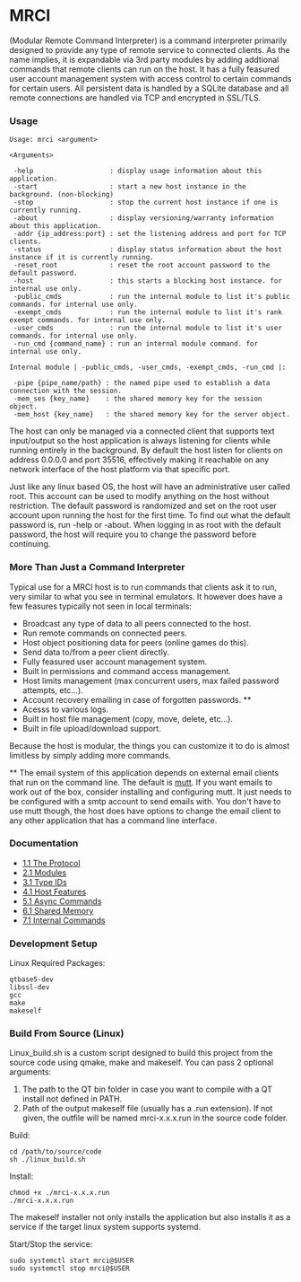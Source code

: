 # MRCI #

(Modular Remote Command Interpreter) is a command interpreter primarily designed to provide any type of remote service to connected clients. As the name implies, it is expandable via 3rd party modules by adding addtional commands that remote clients can run on the host. It has a fully feasured user account management system with access control to certain commands for certain users. All persistent data is handled by a SQLite database and all remote connections are handled via TCP and encrypted in SSL/TLS.

### Usage ###

```
Usage: mrci <argument>

<Arguments>

 -help                   : display usage information about this application.
 -start                  : start a new host instance in the background. (non-blocking)
 -stop                   : stop the current host instance if one is currently running.
 -about                  : display versioning/warranty information about this application.
 -addr {ip_address:port} : set the listening address and port for TCP clients.
 -status                 : display status information about the host instance if it is currently running.
 -reset_root             : reset the root account password to the default password.
 -host                   : this starts a blocking host instance. for internal use only.
 -public_cmds            : run the internal module to list it's public commands. for internal use only.
 -exempt_cmds            : run the internal module to list it's rank exempt commands. for internal use only.
 -user_cmds              : run the internal module to list it's user commands. for internal use only.
 -run_cmd {command_name} : run an internal module command. for internal use only.

Internal module | -public_cmds, -user_cmds, -exempt_cmds, -run_cmd |:

 -pipe {pipe_name/path} : the named pipe used to establish a data connection with the session.
 -mem_ses {key_name}    : the shared memory key for the session object.
 -mem_host {key_name}   : the shared memory key for the server object.
```
 
The host can only be managed via a connected client that supports text input/output so the host application is always listening for clients while running entirely in the background. By default the host listen for clients on address 0.0.0.0 and port 35516, effectively making it reachable on any network interface of the host platform via that specific port.

Just like any linux based OS, the host will have an administrative user called root. This account can be used to modify anything on the host without restriction. The default password is randomized and set on the root user account upon running the host for the first time. To find out what the default password is, run -help or -about. When logging in as root with the default password, the host will require you to change the password before continuing.

### More Than Just a Command Interpreter ###

Typical use for a MRCI host is to run commands that clients ask it to run, very similar to what you see in terminal emulators. It however does have a few feasures typically not seen in local terminals:

* Broadcast any type of data to all peers connected to the host.
* Run remote commands on connected peers.
* Host object positioning data for peers (online games do this).
* Send data to/from a peer client directly.
* Fully feasured user account management system.
* Built in permissions and command access management.
* Host limits management (max concurrent users, max failed password attempts, etc...).
* Account recovery emailing in case of forgotten passwords. **
* Acesss to various logs.
* Built in host file management (copy, move, delete, etc...).
* Built in file upload/download support.

Because the host is modular, the things you can customize it to do is almost limitless by simply adding more commands.

** The email system of this application depends on external email clients that run on the command line. The default is [mutt](http://www.mutt.org/). If you want emails to work out of the box, consider installing and configuring mutt. It just needs to be configured with a smtp account to send emails with. You don't have to use mutt though, the host does have options to change the email client to any other application that has a command line interface.

### Documentation ###

* [1.1 The Protocol](protocol.md)
* [2.1 Modules](modules.md)
* [3.1 Type IDs](type_ids.md)
* [4.1 Host Features](host_features.md)
* [5.1 Async Commands](async.md)
* [6.1 Shared Memory](shared_data.md)
* [7.1 Internal Commands](intern_commands.md)

### Development Setup ###

Linux Required Packages:
```
qtbase5-dev
libssl-dev
gcc
make
makeself
```

### Build From Source (Linux) ###

Linux_build.sh is a custom script designed to build this project from the source code using qmake, make and makeself. You can pass 2 optional arguments:

1. The path to the QT bin folder in case you want to compile with a QT install not defined in PATH.
2. Path of the output makeself file (usually has a .run extension). If not given, the outfile will be named mrci-x.x.x.run in the source code folder.

Build:
```
cd /path/to/source/code
sh ./linux_build.sh
```
Install:
```
chmod +x ./mrci-x.x.x.run
./mrci-x.x.x.run
```

The makeself installer not only installs the application but also installs it as a service if the target linux system supports systemd.

Start/Stop the service:
```
sudo systemctl start mrci@$USER
sudo systemctl stop mrci@$USER
```
